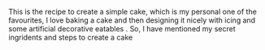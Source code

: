 This is the recipe to create a simple cake, which is my personal one of the favourites, I love baking a cake and then designing it nicely with icing and some artificial decorative eatables . So, I have mentioned my secret ingridents and steps to create a cake